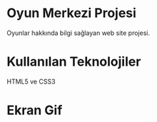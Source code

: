 # Oyun Merkezi Projesi

Oyunlar hakkında bilgi sağlayan web site projesi.

# Kullanılan Teknolojiler

HTML5 ve CSS3

# Ekran Gif








